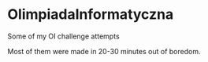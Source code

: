 # OlimpiadaInformatyczna

Some of my OI challenge attempts

Most of them were made in 20-30 minutes out of boredom.
